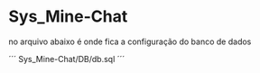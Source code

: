 # Sys_Mine-Chat

no arquivo abaixo é onde fica a configuração do banco de dados

´´´
Sys_Mine-Chat/DB/db.sql
´´´
